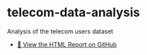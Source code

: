 # telecom-data-analysis
Analysis of the telecom users dataset


- [📄 View the HTML Report on GitHub](https://github.com/JoeMburu/telecom-data-analysis/blob/main/Ass14_telecom_users.html)

